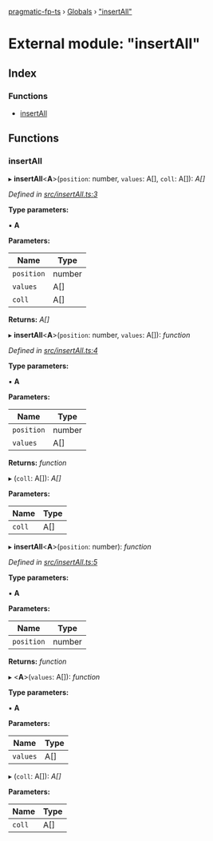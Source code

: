 [pragmatic-fp-ts](../README.md) › [Globals](../globals.md) › ["insertAll"](_insertall_.md)

# External module: "insertAll"

## Index

### Functions

* [insertAll](_insertall_.md#insertall)

## Functions

###  insertAll

▸ **insertAll**<**A**>(`position`: number, `values`: A[], `coll`: A[]): *A[]*

*Defined in [src/insertAll.ts:3](https://github.com/hermann-p/pragmatic-fp-ts/blob/893c172/src/insertAll.ts#L3)*

**Type parameters:**

▪ **A**

**Parameters:**

Name | Type |
------ | ------ |
`position` | number |
`values` | A[] |
`coll` | A[] |

**Returns:** *A[]*

▸ **insertAll**<**A**>(`position`: number, `values`: A[]): *function*

*Defined in [src/insertAll.ts:4](https://github.com/hermann-p/pragmatic-fp-ts/blob/893c172/src/insertAll.ts#L4)*

**Type parameters:**

▪ **A**

**Parameters:**

Name | Type |
------ | ------ |
`position` | number |
`values` | A[] |

**Returns:** *function*

▸ (`coll`: A[]): *A[]*

**Parameters:**

Name | Type |
------ | ------ |
`coll` | A[] |

▸ **insertAll**<**A**>(`position`: number): *function*

*Defined in [src/insertAll.ts:5](https://github.com/hermann-p/pragmatic-fp-ts/blob/893c172/src/insertAll.ts#L5)*

**Type parameters:**

▪ **A**

**Parameters:**

Name | Type |
------ | ------ |
`position` | number |

**Returns:** *function*

▸ <**A**>(`values`: A[]): *function*

**Type parameters:**

▪ **A**

**Parameters:**

Name | Type |
------ | ------ |
`values` | A[] |

▸ (`coll`: A[]): *A[]*

**Parameters:**

Name | Type |
------ | ------ |
`coll` | A[] |
